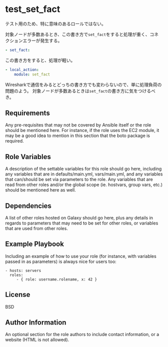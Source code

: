 # test_set_fact

テスト用のため、特に意味のあるロールではない。

対象ノードが多数あるとき、この書き方で`set_fact`をすると処理が重く、コネクションエラーが発生する。

```yml
- set_fact:
```

この書き方をすると、処理が軽い。

```yml
- local_action:
    module: set_fact
```

Wiresharkで通信をみるとどっちの書き方でも変わらないので、単に処理負荷の問題のよう。
対象ノードが多数あるときは`set_fact`の書き方に気をつけるべき。


Requirements
------------

Any pre-requisites that may not be covered by Ansible itself or the role should be mentioned here. For instance, if the role uses the EC2 module, it may be a good idea to mention in this section that the boto package is required.

Role Variables
--------------

A description of the settable variables for this role should go here, including any variables that are in defaults/main.yml, vars/main.yml, and any variables that can/should be set via parameters to the role. Any variables that are read from other roles and/or the global scope (ie. hostvars, group vars, etc.) should be mentioned here as well.

Dependencies
------------

A list of other roles hosted on Galaxy should go here, plus any details in regards to parameters that may need to be set for other roles, or variables that are used from other roles.

Example Playbook
----------------

Including an example of how to use your role (for instance, with variables passed in as parameters) is always nice for users too:

    - hosts: servers
      roles:
         - { role: username.rolename, x: 42 }

License
-------

BSD

Author Information
------------------

An optional section for the role authors to include contact information, or a website (HTML is not allowed).
